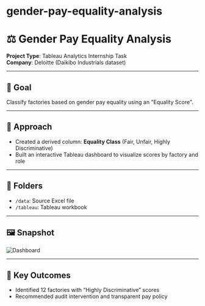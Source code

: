 # gender-pay-equality-analysis
# ⚖️ Gender Pay Equality Analysis

**Project Type**: Tableau Analytics Internship Task  
**Company**: Deloitte (Daikibo Industrials dataset)

---

## 🎯 Goal
Classify factories based on gender pay equality using an "Equality Score".

---

## 🧠 Approach 
- Created a derived column: **Equality Class** (Fair, Unfair, Highly Discriminative)
- Built an interactive Tableau dashboard to visualize scores by factory and role

---

## 📁 Folders
- `/data`: Source Excel file
- `/tableau`: Tableau workbook

---

## 🖼️ Snapshot
![Dashboard](tableau/equality_score_dashboard.png)

---

## 📌 Key Outcomes
- Identified 12 factories with “Highly Discriminative” scores
- Recommended audit intervention and transparent pay policy
